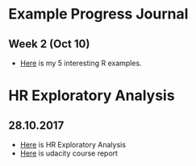 # Example Progress Journal

## Week 2 (Oct 10)

+ [Here](files/interesting_examples.html) is my 5 interesting R examples. 

# HR Exploratory Analysis
## 28.10.2017
+ [Here](files/HR.html) is HR Exploratory Analysis 
+ [Here](files/Udactiy_Report.html) is udacity course report

